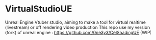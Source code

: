 # VirtualStudioUE
Unreal Engine Vtuber studio, aiming to make a tool for virtual realtime (livestream) or off rendering video production
This repo use my version (fork) of unreal engine : https://github.com/0ne3y3/CelShadingUE
(WIP)
